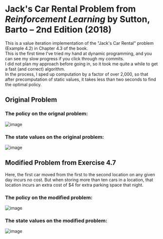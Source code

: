 # Jack's Car Rental Problem from *Reinforcement Learning* by Sutton, Barto – 2nd Edition (2018)
This is a value iteration implementation of the "Jack's Car Rental" problem (Example 4.2) in Chapter 4.3 of the book.  
This is the first time I've tried my hand at dynamic programming, and you can see my slow progress if you click through my commits.  
I did not plan my approach before going in, so it took me quite a while to get a fast (and correct) algorithm.  
In the process, I sped up computation by a factor of over 2,000, so that after precomputation of static values, it takes less than two seconds to find the optimal policy.  
## Original Problem
### The policy on the orignal problem:  
![image](https://user-images.githubusercontent.com/28876473/168423805-350d08ac-b45c-4ef9-a2c4-eba9b68a5c77.png)  
### The state values on the original problem:  
![image](https://user-images.githubusercontent.com/28876473/168423824-61780be8-c79d-4b6c-b973-0704ec42b86c.png)  
## Modified Problem from Exercise 4.7
Here, the first car moved from the first to the second location on any given day incurs no cost. But when storing more than ten cars in a location, that location incurs an extra cost of $4 for extra parking space that night.  
### The policy on the modified problem:  
![image](https://user-images.githubusercontent.com/28876473/168423924-4c8e23f8-78ea-415b-bb8e-cbb7eddce563.png)  
### The state values on the modified problem:  
![image](https://user-images.githubusercontent.com/28876473/168423927-8c2ce309-51f4-49ab-8908-6061e55430ae.png)  
